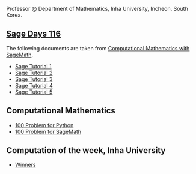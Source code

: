 Professor @ 
Department of Mathematics,
Inha University,
Incheon, South Korea.

## [Sage Days 116](https://wiki.sagemath.org/days116)
The following documents are taken from [Computational Mathematics with SageMath](https://www.sagemath.org/sagebook/english.html).
- [Sage Tutorial 1](https://nbviewer.org/url/ensual.github.io/Sage%20Tutorial%201.ipynb)  
- [Sage Tutorial 2](https://nbviewer.org/url/ensual.github.io/Sage%20Tutorial%202.ipynb)  
- [Sage Tutorial 3](https://nbviewer.org/url/ensual.github.io/Sage%20Tutorial%203.ipynb)  
- [Sage Tutorial 4](https://nbviewer.org/url/ensual.github.io/Sage%20Tutorial%204.ipynb)  
- [Sage Tutorial 5](https://nbviewer.org/url/ensual.github.io/Sage%20Tutorial%205.ipynb)  

## Computational Mathematics
- [100 Problem for Python](https://nbviewer.org/url/ensual.github.io/100-Problems-for-Python.ipynb)
- [100 Problem for SageMath](https://nbviewer.org/url/ensual.github.io/100-Problems-for-Sage.ipynb)

## Computation of the week, Inha University
- [Winners](http://cow.inha.ac.kr/winner.php)
